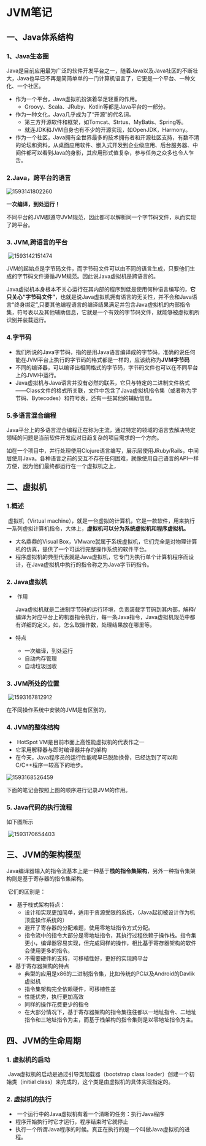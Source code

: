 # 									JVM笔记

## 一、Java体系结构

### 	1、Java生态圈

​		Java是目前应用最为广泛的软件开发平台之一，随着Java以及Java社区的不断壮大，Java也早已不再是简简单单的一门计算机语言了，它更是一个平台、一种文化、一个社区。

- 作为一个平台，Java虚拟机扮演着举足轻重的作用。
  - Groovy、Scala、JRuby、Kotlin等都是Java平台的一部分。
- 作为一种文化，Java几乎成为了“开源”的代名词。
  - 第三方开源软件和框架，如Tomcat、Strtus、MyBatis、Spring等。
  - 就连JDK和JVM自身也有不少的开源实现，如OpenJDK，Harmony。
- 作为一个社区，Java拥有全世界最多的技术拥有者和开源社区支持，有数不清的论坛和资料，从桌面应用软件、嵌入式开发到企业级应用、后台服务器、中间件都可以看到Java的身影，其应用形式值复杂，参与任务之众多也令人乍舌。



### 2.Java，跨平台的语言

![1593141802260](C:\Users\双子座k2\AppData\Roaming\Typora\typora-user-images\1593141802260.png)

**一次编译，到处运行！**

不同平台的JVM都遵守JVM规范，因此都可以解析同一个字节码文件，从而实现了跨平台。



### 3. JVM,跨语言的平台

​	![1593142151474](C:\Users\双子座k2\AppData\Roaming\Typora\typora-user-images\1593142151474.png)

​		JVM的起始点是字节码文件，而字节码文件可以由不同的语言生成，只要他们生成的字节码文件遵循JVM规范。因此说Java虚拟机是跨语言的。

​		Java虚拟机本身根本不关心运行在其内部的程序到低是使用何种语言编写的，**它只关心“字节码文件”**，也就是说Java虚拟机拥有语言的无关性，并不会和Java语言“终身绑定”,只要其他编程语言的编译结果满足并包含Java虚拟机的内部指令集，符号表以及其他辅助信息，它就是一个有效的字节码文件，就能够被虚拟机所识别并装载运行。



### 4.字节码

- 我们所说的Java字节码，指的是用Java语言编译成的字节码，准确的说任何能在JVM平台上执行的字节码的格式都是一样的，应该统称为**JVM字节码**
- 不同的编译器，可以编译出相同格式的字节码，字节码文件也可以在不同平台上的JVM中运行。
- Java虚拟机与Java语言并没有必然的联系，它只与特定的二进制文件格式——Class文件的格式所关联，文件中包含了Java虚拟机指令集（或者称为字节码、Bytecodes）和符号表，还有一些其他的辅助信息。



### 5.多语言混合编程

​	Java平台上的多语言混合编程正在称为主流，通过特定的领域的语言去解决特定领域的问题是当前软件开发应对日趋复杂的项目需求的一个方向。

​	如在一个项目中，并行处理使用Clojure语言编写，展示层使用JRuby/Rails，中间层使用Java。各种语言之前的交互不存在任何困难，就像使用自己语言的API一样方便，因为他们最终都运行在一个虚拟机之上，



## 二、虚拟机

### 	1.概述

​	虚拟机（Virtual machine），就是一台虚拟的计算机，它是一款软件，用来执行一系列虚拟计算机指令，大体上，**虚拟机可以分为系统虚拟机和程序虚拟机。**

- 大名鼎鼎的Visual Box，VMware就属于系统虚拟机，它们完全是对物理计算机的仿真，提供了一个可运行完整操作系统的软件平台。
- 程序虚拟机的典型代表就是Java虚拟机，它专门为执行单个计算机程序而设计，在Java虚拟机中执行的指令称之为Java字节码指令。



### 2. Java虚拟机

- ​	作用

  Java虚拟机就是二进制字节码的运行环境，负责装载字节码到其内部，解释/编译为对应平台上的机器指令执行，每一条Java指令，Java虚拟机规范中都有详细的定义，如，怎么取操作数，处理结果放在哪里等。

- 特点

  - 一次编译，到处运行
  - 自动内存管理
  - 自动垃圾回收

### 3.  JVM所处的位置

​	![1593167812912](C:\Users\双子座k2\AppData\Roaming\Typora\typora-user-images\1593167812912.png)



在不同操作系统中安装的JVM是有区别的，



### 4. JVM的整体结构

- ​	HotSpot VM是目前市面上高性能虚拟机的代表作之一
- 它采用解释器与即时编译器并存的架构
- 在今天，Java程序员的运行性能呢早已脱胎换骨，已经达到了可以和C/C++程序一较高下的地步。



![1593168526459](C:\Users\双子座k2\AppData\Roaming\Typora\typora-user-images\1593168526459.png)



下面的笔记会按照上图的顺序进行记录JVM的作用。



### 5. Java代码的执行流程

如下图所示

​	![1593170654403](C:\Users\双子座k2\AppData\Roaming\Typora\typora-user-images\1593170654403.png)



## 三、JVM的架构模型

​		Java编译器输入的指令流基本上是一种基于**栈的指令集架构**，另外一种指令集架构则是基于寄存器的指令集架构。

​	它们的区别是：

- ​	基于栈式架构特点：
  - 设计和实现更加简单，适用于资源受限的系统，（Java起初被设计作为机顶盒操作系统的）
  - 避开了寄存器的分配难题，使用零地址指令方式分配。
  - 指令流中的指令大部分是零地址指令，其执行过程依赖于操作栈。指令集更小，编译器容易实现，但完成同样的操作，相比基于寄存器架构的软件会使用更多的指令。
  - 不需要硬件的支持，可移植性好，更好的实现跨平台
- 基于寄存器架构的特点
  - 典型的应用是x86的二进制指令集，比如传统的PC以及Android的Davlik虚拟机
  - 指令集架构完全依赖硬件，可移植性差
  - 性能优秀，执行更加高效
  - 同样的操作花费更少的指令
  - 在大部分情况下，基于寄存器架构的指令集往往都以一地址指令、二地址指令和三地址指令为主，而基于栈架构的指令集则是以零地址指令为主。



## 四、JVM的生命周期

### 1. 虚拟机的启动

​		Java虚拟机的启动是通过引导类加载器（bootstrap class loader）创建一个初始类（initial class）来完成的，这个类是由虚拟机的具体实现指定的。

### 2. 虚拟机的执行

- ​	一个运行中的Java虚拟机有着一个清晰的任务：执行Java程序
- 程序开始执行时它才运行，程序结束时它就停止
- 执行一个所谓Java程序的时候。真正在执行的是一个叫做Java虚拟机的进程。









